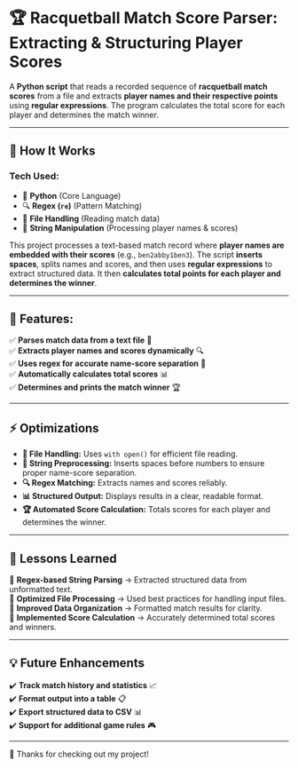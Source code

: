 # 🏆 Racquetball Match Score Parser: Extracting & Structuring Player Scores

A **Python script** that reads a recorded sequence of **racquetball match scores** from a file and extracts **player names and their respective points** using **regular expressions**. The program calculates the total score for each player and determines the match winner.

---

## 🚀 **How It Works**

### **Tech Used:**
- 🐍 **Python** (Core Language)
- 🔍 **Regex (`re`)** (Pattern Matching)
- 📂 **File Handling** (Reading match data)
- 📝 **String Manipulation** (Processing player names & scores)

This project processes a text-based match record where **player names are embedded with their scores** (e.g., `ben2abby1ben3`). The script **inserts spaces**, splits names and scores, and then uses **regular expressions** to extract structured data. It then **calculates total points for each player and determines the winner**.

---

## 🎯 **Features:**
✅ **Parses match data from a text file** 📂  
✅ **Extracts player names and scores dynamically** 🔍  
✅ **Uses regex for accurate name-score separation** 🧩  
✅ **Automatically calculates total scores** 📊  
✅ **Determines and prints the match winner** 🏆  

---

## ⚡ **Optimizations**
- **📂 File Handling:** Uses `with open()` for efficient file reading.
- **📝 String Preprocessing:** Inserts spaces before numbers to ensure proper name-score separation.
- **🔍 Regex Matching:** Extracts names and scores reliably.
- **📊 Structured Output:** Displays results in a clear, readable format.
- **🏆 Automated Score Calculation:** Totals scores for each player and determines the winner.


---

## 🎯 **Lessons Learned**
🔹 **Regex-based String Parsing** → Extracted structured data from unformatted text.  
🔹 **Optimized File Processing** → Used best practices for handling input files.  
🔹 **Improved Data Organization** → Formatted match results for clarity.  
🔹 **Implemented Score Calculation** → Accurately determined total scores and winners.  

---

## 💡 **Future Enhancements**
✔️ **Track match history and statistics** 📈  
✔️ **Format output into a table** 📋  
✔️ **Export structured data to CSV** 📊  
✔️ **Support for additional game rules** 🎮  

---

🎉 Thanks for checking out my project!

